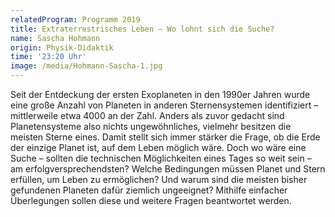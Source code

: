 ```yaml
---
relatedProgram: Programm 2019
title: Extraterrestrisches Leben – Wo lohnt sich die Suche?
name: Sascha Hohmann
origin: Physik-Didaktik
time: '23:20 Uhr'
image: /media/Hohmann-Sascha-1.jpg
---
```

Seit der Entdeckung der ersten Exoplaneten in den 1990er Jahren wurde eine große Anzahl von Planeten in anderen Sternensystemen identifiziert – mittlerweile etwa 4000 an der Zahl. Anders als zuvor gedacht sind Planetensysteme also nichts ungewöhnliches, vielmehr besitzen die meisten Sterne eines. Damit stellt sich immer stärker die Frage, ob die Erde der einzige Planet ist, auf dem Leben möglich wäre. Doch wo wäre eine Suche – sollten die technischen Möglichkeiten eines Tages so weit sein – am erfolgversprechendsten? Welche Bedingungen müssen Planet und Stern erfüllen, um Leben zu ermöglichen? Und warum sind die meisten bisher gefundenen Planeten dafür ziemlich ungeeignet? Mithilfe einfacher Überlegungen sollen diese und weitere Fragen beantwortet werden.
